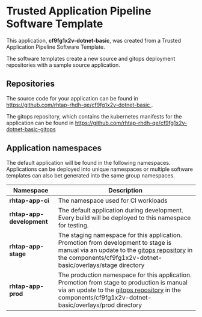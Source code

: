 # Trusted Application Pipeline Software Template

This application, **cf9fg1x2v-dotnet-basic**, was created from a Trusted Application Pipeline Software Template.

The software templates create a new source and gitops deployment repositories with a sample source application. 

## Repositories

The source code for your application can be found in [https://github.com/rhtap-rhdh-qe/cf9fg1x2v-dotnet-basic ](https://github.com/rhtap-rhdh-qe/cf9fg1x2v-dotnet-basic ).
 
The gitops repository, which contains the kubernetes manifests for the application can be found in 
[https://github.com/rhtap-rhdh-qe/cf9fg1x2v-dotnet-basic-gitops ](https://github.com/rhtap-rhdh-qe/cf9fg1x2v-dotnet-basic-gitops ) 

## Application namespaces 

The default application will be found in the following namespaces. Applications can be deployed into unique namespaces or multiple software templates can also bet generated into the same group namespaces.  

|  Namespace   |  Description   |  
| -------- | -------- |
| **rhtap-app-ci** | The namespace used for CI workloads |
| **rhtap-app-development** | The default application during development. Every build will be deployed to this namespace for testing. |
| **rhtap-app-stage** | The staging namespace for this application. Promotion from development to stage is manual via an update to the [gitops repository](https://github.com/rhtap-rhdh-qe/cf9fg1x2v-dotnet-basic-gitops ) in the components/cf9fg1x2v-dotnet-basic/overlays/stage directory |
| **rhtap-app-prod** | The production namespace for this application. Promotion from stage to production is manual via an update to the [gitops repository](https://github.com/rhtap-rhdh-qe/cf9fg1x2v-dotnet-basic-gitops ) in the components/cf9fg1x2v-dotnet-basic/overlays/prod directory |
